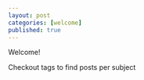 ```yaml
---
layout: post
categories: [welcome]
published: true
---
```


Welcome!

Checkout tags to find posts per subject
